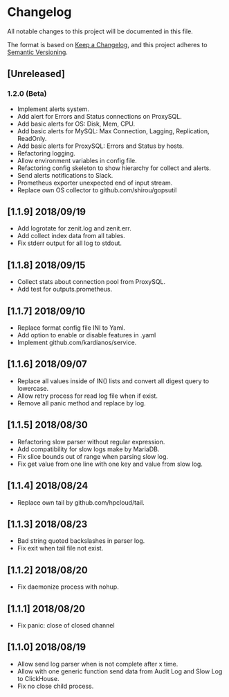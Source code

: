 # Changelog
All notable changes to this project will be documented in this file.

The format is based on [Keep a Changelog](https://keepachangelog.com/en/1.0.0/),
and this project adheres to [Semantic Versioning](https://semver.org/spec/v2.0.0.html).

## [Unreleased]
### 1.2.0 (Beta)

- Implement alerts system.
- Add alert for Errors and Status connections on ProxySQL.
- Add basic alerts for OS: Disk, Mem, CPU.
- Add basic alerts for MySQL: Max Connection, Lagging, Replication, ReadOnly.
- Add basic alerts for ProxySQL: Errors and Status by hosts.
- Refactoring logging.
- Allow environment variables in config file.
- Refactoring config skeleton to show hierarchy for collect and alerts.
- Send alerts notifications to Slack.
- Prometheus exporter unexpected end of input stream.
- Replace own OS collector to github.com/shirou/gopsutil

## [1.1.9] 2018/09/19

- Add logrotate for zenit.log and zenit.err.
- Add collect index data from all tables.
- Fix stderr output for all log to stdout.

## [1.1.8] 2018/09/15

- Collect stats about connection pool from ProxySQL.
- Add test for outputs.prometheus.

## [1.1.7] 2018/09/10

- Replace format config file INI to Yaml.
- Add option to enable or disable features in .yaml
- Implement github.com/kardianos/service.

## [1.1.6] 2018/09/07

- Replace all values inside of IN() lists and convert all digest query to lowercase.
- Allow retry process for read log file when if exist.
- Remove all panic method and replace by log.

## [1.1.5] 2018/08/30

- Refactoring slow parser without regular expression.
- Add compatibility for slow logs make by MariaDB.
- Fix slice bounds out of range when parsing slow log.
- Fix get value from one line with one key and value from slow log.

## [1.1.4] 2018/08/24

- Replace own tail by github.com/hpcloud/tail.

## [1.1.3] 2018/08/23

- Bad string quoted backslashes in parser log.
- Fix exit when tail file not exist.

## [1.1.2] 2018/08/20

- Fix daemonize process with nohup.

## [1.1.1] 2018/08/20

- Fix panic: close of closed channel

## [1.1.0] 2018/08/19

- Allow send log parser when is not complete after x time.
- Allow with one generic function send data from Audit Log and Slow Log to ClickHouse.
- Fix no close child process.
